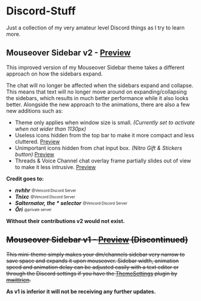 # Discord-Stuff

Just a collection of my very amateur level Discord things as I try to learn more.

## __Mouseover Sidebar v2__ - [Preview](https://imgur.com/y962mRI)
This improved version of my Mouseover Sidebar theme takes a different approach on how the sidebars expand.

The chat will no longer be affected when the sidebars expand and collapse. 
This means that text will no longer move around on expanding/collapsing the sidebars, which results in much better performance while it also looks better.
Alongside the new approach to the animations, there are also a few new additions such as:
+ Theme only applies when window size is small. _(Currently set to activate when not wider than 1130px)_
+ Useless icons hidden from the top bar to make it more compact and less cluttered. [Preview](https://i.imgur.com/7oHnRf8.png) 
+ Unimportant icons hidden from chat input box. _(Nitro Gift & Stickers button)_ [Preview](https://i.imgur.com/DJRSllM.png)
+ Threads & Voice Channel chat overlay frame partially slides out of view to make it less intrusive. [Preview](https://imgur.com/a/yyaO8w6)

__Credit goes to:__
- ___nvhhr___  <sub><sup>@Vencord Discord Server</sup></sup>
- ___Tnixc___  <sub><sup>@Vencord Discord Server</sub></sup>
- ___Salternator, the * selector___  <sub><sup>@Vencord Discord Server</sub></sup>
- ___Ôri___  <sub><sup>@private server</sub></sup>

__Without their contributions v2 would not exist.__


## ~~__Mouseover Sidebar v1__ - [Preview](https://imgur.com/a/ecWkt7O) (Discontinued)~~
~~This mini-theme simply makes your dm/channels sidebar very narrow to save space and expands it upon mouseover.
Sidebar width, animation speed and animation delay can be adjusted easily with a text editor or through the Discord settings if you have the [ThemeSettings](https://github.com/mwittrien/BetterDiscordAddons/tree/master/Plugins/ThemeSettings) plugin by [mwittrien](https://github.com/mwittrien).~~

__As v1 is inferior it will not be receiving any further updates.__
